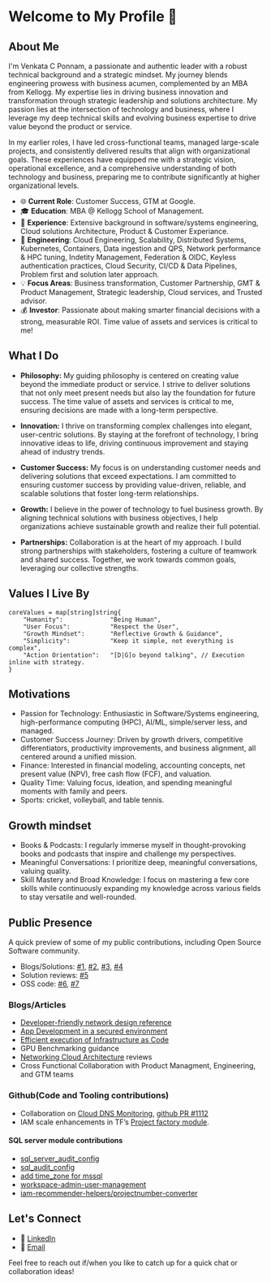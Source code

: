 # Welcome to My Profile 👋

## About Me

I'm Venkata C Ponnam, a passionate and authentic leader with a robust technical background and a strategic mindset. My journey blends engineering prowess with business acumen, complemented by an MBA from Kellogg. My expertise lies in driving business innovation and transformation through strategic leadership and solutions architecture. My passion lies at the intersection of technology and business, where I leverage my deep technical skills and evolving business expertise to drive value beyond the product or service.

In my earlier roles, I have led cross-functional teams, managed large-scale projects, and consistently delivered results that align with organizational goals. These experiences have equipped me with a strategic vision, operational excellence, and a comprehensive understanding of both technology and business, preparing me to contribute significantly at higher organizational levels.

- 🌐 **Current Role**: Customer Success, GTM at Google.
- 🎓 **Education**: MBA @ Kellogg School of Management.
- 💼 **Experience**: Extensive background in software/systems engineering, Cloud solutions Architecture, Product & Customer Experiance.  
- 💼 **Engineering**: Cloud Engineering, Scalability, Distributed Systems, Kubernetes, Containers, Data ingestion and QPS, Network performance & HPC tuning, Indetity Management, Federation & OIDC, Keyless authentication practices, Cloud Security, CI/CD & Data Pipelines, Problem first and solution later approach.  
- 💡 **Focus Areas**: Business transformation, Customer Partnership, GMT & Product Management, Strategic leadership, Cloud services, and Trusted advisor.
- 💰 **Investor**: Passionate about making smarter financial decisions with a strong, measurable ROI. Time value of assets and services is critical to me!

## What I Do

- **Philosophy:** My guiding philosophy is centered on creating value beyond the immediate product or service. I strive to deliver solutions that not only meet present needs but also lay the foundation for future success. The time value of assets and services is critical to me, ensuring decisions are made with a long-term perspective.

- **Innovation:** I thrive on transforming complex challenges into elegant, user-centric solutions. By staying at the forefront of technology, I bring innovative ideas to life, driving continuous improvement and staying ahead of industry trends.

- **Customer Success:** My focus is on understanding customer needs and delivering solutions that exceed expectations. I am committed to ensuring customer success by providing value-driven, reliable, and scalable solutions that foster long-term relationships.

- **Growth:** I believe in the power of technology to fuel business growth. By aligning technical solutions with business objectives, I help organizations achieve sustainable growth and realize their full potential.

- **Partnerships:** Collaboration is at the heart of my approach. I build strong partnerships with stakeholders, fostering a culture of teamwork and shared success. Together, we work towards common goals, leveraging our collective strengths.

## Values I Live By

```golang
coreValues = map[string]string{
    "Humanity":             "Being Human",
    "User Focus":           "Respect the User",
    "Growth Mindset":       "Reflective Growth & Guidance",
    "Simplicity":           "Keep it simple, not everything is complex",
    "Action Orientation":   "[D|G]o beyond talking", // Execution inline with strategy.
}
```

## Motivations
- Passion for Technology: Enthusiastic in Software/Systems engineering, high-performance computing (HPC), AI/ML, simple/server less, and managed.
- Customer Success Journey: Driven by growth drivers, competitive differentiators, productivity improvements, and business alignment, all centered around a unified mission.
- Finance: Interested in financial modeling, accounting concepts, net present value (NPV), free cash flow (FCF), and valuation.
- Quality Time: Valuing focus, ideation, and spending meaningful moments with family and peers.
- Sports: cricket, volleyball, and table tennis.

## Growth mindset
- Books & Podcasts: I regularly immerse myself in thought-provoking books and podcasts that inspire and challenge my perspectives.
- Meaningful Conversations: I prioritize deep, meaningful conversations, valuing quality.
- Skill Mastery and Broad Knowledge: I focus on mastering a few core skills while continuously expanding my knowledge across various fields to stay versatile and well-rounded.

## Public Presence
A quick preview of some of my public contributions, including Open Source Software community.
- Blogs/Solutions: [#1](https://cloud.google.com/blog/products/networking/managing-network-connectivity-through-categorized-vpcs), [#2](https://medium.com/google-cloud/programmatic-dns-record-management-for-google-cloud-vms-9dc07972131c), [#3](https://cloud.google.com/resource-manager/docs/organization-policy/develop-apps-constrained-environment), [#4](https://cloud.google.com/blog/products/infrastructure-modernization/multi-folder-infrastructure-as-code-optimization)
- Solution reviews: [#5](https://cloud.google.com/architecture/architecture-centralized-network-appliances-on-google-cloud)
- OSS code: [#6](https://github.com/terraform-google-modules/terraform-google-project-factory/pulls?q=is%3Apr+author%3A%40me+is%3Aclosed), [#7](https://github.com/terraform-google-modules/terraform-google-sql-db/pulls?q=is%3Apr+author%3A%40me+is%3Aclosed)

### Blogs/Articles
- [Developer-friendly network design reference](https://cloud.google.com/blog/products/networking/managing-network-connectivity-through-categorized-vpcs?e=48754805)
- [App Development in a secured environment](https://cloud.google.com/resource-manager/docs/organization-policy/develop-apps-constrained-environment)
- [Efficient execution of Infrastructure as Code](https://cloud.google.com/blog/products/infrastructure-modernization/multi-folder-infrastructure-as-code-optimization)
- GPU Benchmarking guidance
- [Networking Cloud Architecture](https://cloud.google.com/architecture/architecture-centralized-network-appliances-on-google-cloud) reviews
- Cross Functional Collaboration with Product Managment, Engineering, and GTM teams

### Github(Code and Tooling contributions)
- Collaboration on [Cloud DNS Monitoring](https://cloud.google.com/blog/products/networking/cloud-dns-public-zone-queries-with-cloud-monitoring?e=48754805), [github PR #1112](https://github.com/GoogleCloudPlatform/professional-services/pull/1112)
- IAM scale enhancements in TF’s [Project factory module](https://github.com/terraform-google-modules/terraform-google-project-factory/pull/697/files).

#### SQL server module contributions
- [sql_server_audit_config](https://github.com/terraform-google-modules/terraform-google-sql-db/pull/321)
- [sql_audit_config](https://github.com/terraform-google-modules/terraform-google-sql-db/pull/340)
- [add time_zone for mssql](https://github.com/terraform-google-modules/terraform-google-sql-db/pull/488)
- [workspace-admin-user-management](https://github.com/vponnam/professional-services/tree/workspace-admin-user-management/examples/workspace-admin-user-management#readme)
- [iam-recommender-helpers/projectnumber-converter](https://github.com/vponnam/professional-services/tree/iam-recommender-helpers/examples/iam-recommender-helpers/projectnumber-converter#readme)


## Let's Connect
- 💼 [LinkedIn](https://www.linkedin.com/in/venkata-c-ponnam-4b02a148)
- 📧 [Email](mailto:vcponnam@gmail.com)

Feel free to reach out if/when you like to catch up for a quick chat or collaboration ideas!
